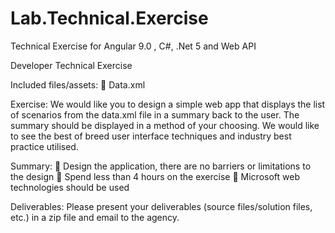 # Lab.Technical.Exercise
Technical Exercise for Angular 9.0 , C#, .Net 5 and Web API

Developer Technical Exercise 
 
Included files/assets: 
	Data.xml 

Exercise: 
We would like you to design a simple web app that displays the list of scenarios from the data.xml file in a summary back to the user.  The summary should be displayed in a method of your choosing. 
We would like to see the best of breed user interface techniques and industry best practice utilised. 

Summary: 
	Design the application, there are no barriers or limitations to the design 
	Spend less than 4 hours on the exercise 
	Microsoft web technologies should be used 

Deliverables: 
Please present your deliverables (source files/solution files, etc.) in a zip file and email to the agency. 

